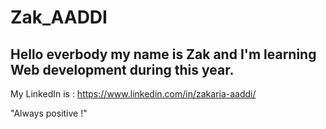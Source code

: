 # Zak_AADDI

## Hello everbody my name is Zak and I'm learning Web development during this year.

My LinkedIn is : https://www.linkedin.com/in/zakaria-aaddi/

"Always positive !"



